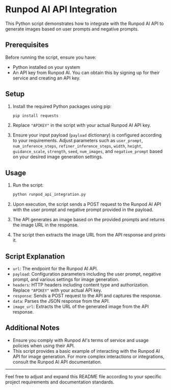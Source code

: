 # Runpod AI API Integration

This Python script demonstrates how to integrate with the Runpod AI API to generate images based on user prompts and negative prompts.

## Prerequisites

Before running the script, ensure you have:

- Python installed on your system
- An API key from Runpod AI. You can obtain this by signing up for their service and creating an API key.

## Setup

1. Install the required Python packages using pip:
    ```bash
    pip install requests
    ```

2. Replace `"APIKEY"` in the script with your actual Runpod AI API key.

3. Ensure your input payload (`payload` dictionary) is configured according to your requirements. Adjust parameters such as `user_prompt`, `num_inference_steps`, `refiner_inference_steps`, `width`, `height`, `guidance_scale`, `strength`, `seed`, `num_images`, and `negative_prompt` based on your desired image generation settings.

## Usage

1. Run the script:
    ```bash
    python runpod_api_integration.py
    ```

2. Upon execution, the script sends a POST request to the Runpod AI API with the user prompt and negative prompt provided in the payload.

3. The API generates an image based on the provided prompts and returns the image URL in the response.

4. The script then extracts the image URL from the API response and prints it.

## Script Explanation

- `url`: The endpoint for the Runpod AI API.
- `payload`: Configuration parameters including the user prompt, negative prompt, and various settings for image generation.
- `headers`: HTTP headers including content type and authorization. Replace `"APIKEY"` with your actual API key.
- `response`: Sends a POST request to the API and captures the response.
- `data`: Parses the JSON response from the API.
- `image_url`: Extracts the URL of the generated image from the API response.

## Additional Notes

- Ensure you comply with Runpod AI's terms of service and usage policies when using their API.
- This script provides a basic example of interacting with the Runpod AI API for image generation. For more complex interactions or integrations, consult the Runpod AI API documentation.

---

Feel free to adjust and expand this README file according to your specific project requirements and documentation standards.
